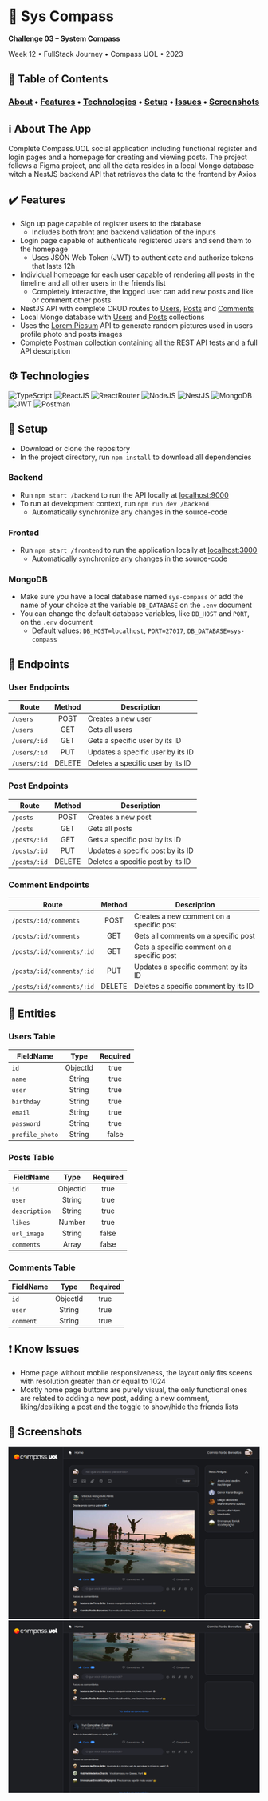 # :compass: Sys Compass

**Challenge 03 – System Compass**

Week 12 • FullStack Journey • Compass UOL • 2023

## :bookmark_tabs: Table of Contents
### [About](#information_source-about-the-app) • [Features](#heavy_check_mark-features) • [Technologies](#gear-technologies) • [Setup](#rocket-setup) • [Issues](#exclamation-know-issues) • [Screenshots](#camera_flash-screenshots)

## :information_source: About The App
Complete Compass.UOL social application including functional register and login pages and a homepage for creating and viewing posts. The project follows a Figma project, and all the data resides in a local Mongo database witch a NestJS backend API that retrieves the data to the frontend by Axios

## :heavy_check_mark: Features
- Sign up page capable of register users to the database
    - Includes both front and backend validation of the inputs
- Login page capable of authenticate registered users and send them to the homepage
    - Uses JSON Web Token (JWT) to authenticate and authorize tokens that lasts 12h
- Individual homepage for each user capable of rendering all posts in the timeline and all other users in the friends list
    - Completely interactive, the logged user can add new posts and like or comment other posts
- NestJS API with complete CRUD routes to [Users](#users-endpoints), [Posts](#posts-endpoints) and [Comments](#comments-endpoints)
- Local Mongo database with [Users](#users-table) and [Posts](#posts-table) collections
- Uses the [Lorem Picsum](https://picsum.photos/) API to generate random pictures used in users profile photo and posts images
- Complete Postman collection containing all the REST API tests and a full API description

## :gear: Technologies
![TypeScript](https://img.shields.io/badge/TypeScript-007ACC?style=for-the-badge&logo=typescript&logoColor=white)
![ReactJS](https://img.shields.io/badge/React-20232A?style=for-the-badge&logo=react&logoColor=61DAFB)
![ReactRouter](https://img.shields.io/badge/React_Router-CA4245?style=for-the-badge&logo=react-router&logoColor=white)
![NodeJS](https://img.shields.io/badge/Node.js-43853D?style=for-the-badge&logo=node.js&logoColor=white)
![NestJS](https://img.shields.io/badge/nestjs-%23E0234E.svg?style=for-the-badge&logo=nestjs&logoColor=white)
![MongoDB](https://img.shields.io/badge/MongoDB-%234ea94b.svg?style=for-the-badge&logo=mongodb&logoColor=white)
![JWT](https://img.shields.io/badge/JWT-black?style=for-the-badge&logo=JSON%20web%20tokens)
![Postman](https://img.shields.io/badge/Postman-FF6C37?style=for-the-badge&logo=postman&logoColor=white)

## :rocket: Setup
- Download or clone the repository
- In the project directory, run `npm install` to download all dependencies
### Backend
- Run `npm start /backend` to run the API locally at [localhost:9000](http://localhost:9000)
- To run at development context, run `npm run dev /backend`
    - Automatically synchronize any changes in the source-code
### Fronted
- Run `npm start /frontend` to run the application locally at [localhost:3000](http://localhost:3000)
    - Automatically synchronize any changes in the source-code
### MongoDB
- Make sure you have a local database named `sys-compass` or add the name of your choice at the variable `DB_DATABASE` on the `.env` document
- You can change the default database variables, like `DB_HOST` and `PORT`, on the `.env` document
    - Default values: `DB_HOST=localhost`, `PORT=27017`, `DB_DATABASE=sys-compass`

## :door: Endpoints

### User Endpoints
|       Route         |    Method    |                   Description                    |                                                                         
|   ---------------   | :----------: |  ----------------------------------------------  |                                                                           
|  `/users`           |    POST      |  Creates a new user                              | 
|  `/users`           |    GET       |  Gets all users                                  |   
|  `/users/:id`       |    GET       |  Gets a specific user by its ID                  |   
|  `/users/:id`       |    PUT       |  Updates a specific user by its ID               |                                                        
|  `/users/:id`       |    DELETE    |  Deletes a specific user by its ID               |                 

### Post Endpoints
|       Route         |    Method    |                   Description                     |                                                                         
|   ---------------   | :----------: |  ----------------------------------------------   |                                                                           
|  `/posts`           |    POST      |  Creates a new post                               | 
|  `/posts`           |    GET       |  Gets all posts                                   |   
|  `/posts/:id`       |    GET       |  Gets a specific post by its ID                   |   
|  `/posts/:id`       |    PUT       |  Updates a specific post by its ID                |                                                        
|  `/posts/:id`       |    DELETE    |  Deletes a specific post by its ID                |

### Comment Endpoints
|            Route            |    Method    |                   Description                     |                                                                         
|       ---------------       | :----------: |  ----------------------------------------------   |                                                                           
|  `/posts/:id/comments`      |    POST      |  Creates a new comment on a specific post         | 
|  `/posts/:id/comments`      |    GET       |  Gets all comments on a specific post             |   
|  `/posts/:id/comments/:id`  |    GET       |  Gets a specific comment on a specific post       |   
|  `/posts/:id/comments/:id`  |    PUT       |  Updates a specific comment by its ID             |                                                        
|  `/posts/:id/comments/:id`  |    DELETE    |  Deletes a specific comment by its ID             |     

## :bricks: Entities

### Users Table
|    FieldName   |    Type   | Required |
|----------------|:---------:|:--------:|
| `id`           | ObjectId  |   true   |
| `name`         | String    |   true   |
| `user`         | String    |   true   |
| `birthday`     | String    |   true   |
| `email`        | String    |   true   |
| `password`     | String    |   true   |
| `profile_photo`| String    |   false  |

### Posts Table
|     FieldName    |    Type   | Required |
|------------------|:---------:|:--------:|
| `id`             | ObjectId  | true     |
| `user`           | String    | true     |
| `description`    | String    | true     |
| `likes`          | Number    | true     |
| `url_image`      | String    | false    |
| `comments`       | Array     | false    |

### Comments Table
|     FieldName    |    Type   | Required |
|------------------|:---------:|:--------:|
| `id`             | ObjectId  | true     |
| `user`           | String    | true     |
| `comment`        | String    | true     |

## :exclamation: Know Issues
- Home page without mobile responsiveness, the layout only fits sceens with resolution greater than or equal to 1024
- Mostly home page buttons are purely visual, the only functional ones are related to adding a new post, adding a new comment, liking/desliking a post and the toggle to show/hide the friends lists

## :camera_flash: Screenshots
![Homepage initial](/src/assets/screenshots/Homepage.png)
![Homepage scrolled](/src/assets/screenshots/Homepage-scrolled.png)
